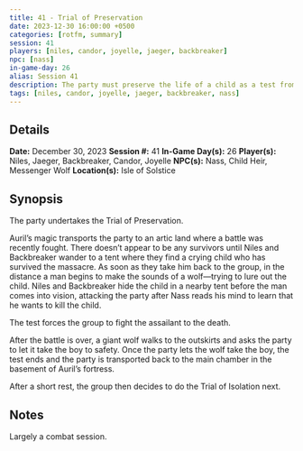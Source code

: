 ```yaml
---
title: 41 - Trial of Preservation
date: 2023-12-30 16:00:00 +0500
categories: [rotfm, summary]
session: 41
players: [niles, candor, joyelle, jaeger, backbreaker]
npc: [nass]
in-game-day: 26
alias: Session 41
description: The party must preserve the life of a child as a test from Auril.
tags: [niles, candor, joyelle, jaeger, backbreaker, nass]
---
```


## Details

**Date:** December 30, 2023
**Session #:** 41
**In-Game Day(s):** 26
**Player(s):** Niles, Jaeger, Backbreaker, Candor, Joyelle
**NPC(s):** Nass, Child Heir, Messenger Wolf
**Location(s):** Isle of Solstice

## Synopsis
The party undertakes the Trial of Preservation.

Auril’s magic transports the party to an artic land where a battle was recently fought. There doesn’t appear to be any survivors until Niles and Backbreaker wander to a tent where they find a crying child who has survived the massacre. As soon as they take him back to the group, in the distance a man begins to make the sounds of a wolf—trying to lure out the child. Niles and Backbreaker hide the child in a nearby tent before the man comes into vision, attacking the party after Nass reads his mind to learn that he wants to kill the child.

The test forces the group to fight the assailant to the death.

After the battle is over, a giant wolf walks to the outskirts and asks the party to let it take the boy to safety. Once the party lets the wolf take the boy, the test ends and the party is transported back to the main chamber in the basement of Auril’s fortress.

After a short rest, the group then decides to do the Trial of Isolation next.

## Notes
Largely a combat session.